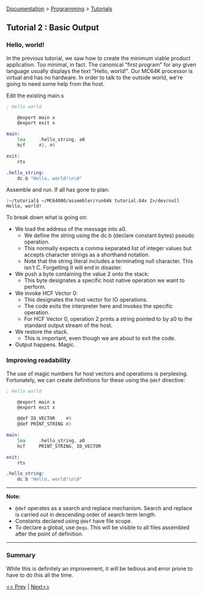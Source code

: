 [Documentation](../../README.md) > [Programming](../README.md) > [Tutorials](../Tutorials.md)

## Tutorial 2 : Basic Output

### Hello, world!

In the previous tutorial, we saw how to create the minimum viable product application. Too minimal, in fact. The canonical "first program" for any given language usually displays the text "Hello, world!". Our MC64K processor is virtual and has no hardware. In order to talk to the outside world, we're going to need some help from the host.

Edit the existing main.s

```asm
; Hello world

    @export main x
    @export exit x

main:
    lea     .hello_string, a0
    hcf     #2, #0

exit:
    rts

.hello_string:
    dc.b "Hello, world!\n\0"
```

Assemble and run. If all has gone to plan:

```shell
:~/tutorial$ ~/MC64000/assembler/run64k tutorial.64x 2>/dev/null
Hello, world!
```

To break down what is going on:

* We load the address of the message into a0.
    - We define the string using the dc.b (declare constant bytes) pseudo operation.
    - This normally expects a comma separated list of integer values but accepts character strings as a shorthand notation.
    - Note that the string literal includes a terminating null character. This isn't C. Forgetting it will end in disaster.
* We push a byte containing the value 2 onto the stack:
    - This byte designates a specific host native operation we want to perform.
* We invoke HCF Vector 0:
    - This designates the host vector for IO operations.
    - The code exits the interpreter here and invokes the specific operation.
    - For HCF Vector 0, operation 2 prints a string pointed to by a0 to the standard output stream of the host.
* We restore the stack.
    - This is important, even though we are about to exit the code.
* Output happens. Magic.

### Improving readability

The use of magic numbers for host vectors and operations is perplexing. Fortunately, we can create definitions for these using the `@def` directive:

```asm
; Hello world

    @export main x
    @export exit x

    @def IO_VECTOR    #0
    @def PRINT_STRING #2

main:
    lea     .hello_string, a0
    hcf     PRINT_STRING, IO_VECTOR

exit:
    rts

.hello_string:
    dc.b "Hello, world!\n\0"
```
---
**Note:**
* `@def` operates as a search and replace mechanism. Search and replace is carried out in descending order of search term length.
* Constants declared using `@def` have file scope.
* To declare a global, use `@equ`. This will be visible to all files assembled after the point of definition.

---

### Summary

While this is definitely an improvement, it will be tedious and error prone to have to do this all the time.

[<< Prev](./p_01.md) | [Next>>](p_03.md)
